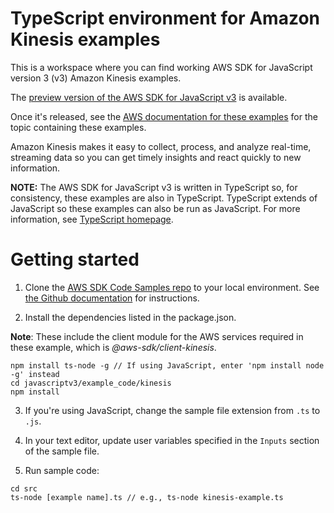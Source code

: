# TypeScript environment for Amazon Kinesis examples
This is a workspace where you can find working AWS SDK for JavaScript version 3 (v3) Amazon Kinesis examples. 

The [preview version of the AWS SDK for JavaScript v3](https://github.com/aws/aws-sdk-js-v3) is available. 

Once it's released, see the [AWS documentation for these examples](https://docs.aws.amazon.com/sdk-for-javascript/v3/developer-guide/kinesis-examples.html) for the topic containing these examples.

Amazon Kinesis makes it easy to collect, process, and analyze real-time, streaming data so you can get timely insights and react quickly to new information.

**NOTE:** The AWS SDK for JavaScript v3 is written in TypeScript so, for consistency, these examples are also in TypeScript. TypeScript extends of JavaScript so these examples can also be run as JavaScript. For more information, see [TypeScript homepage](https://www.typescriptlang.org/).

# Getting started

1. Clone the [AWS SDK Code Samples repo](https://github.com/awsdocs/aws-doc-sdk-examples) to your local environment. See [the Github documentation](https://docs.github.com/en/github/creating-cloning-and-archiving-repositories/cloning-a-repository) for instructions.

1. Install the dependencies listed in the package.json.

**Note**: These include the client module for the AWS services required in these example, 
which is *@aws-sdk/client-kinesis*.
```
npm install ts-node -g // If using JavaScript, enter 'npm install node -g' instead
cd javascriptv3/example_code/kinesis
npm install
```
3. If you're using JavaScript, change the sample file extension from ```.ts``` to ```.js```.


4. In your text editor, update user variables specified in the ```Inputs``` section of the sample file.

5. Run sample code:
```
cd src
ts-node [example name].ts // e.g., ts-node kinesis-example.ts
```

